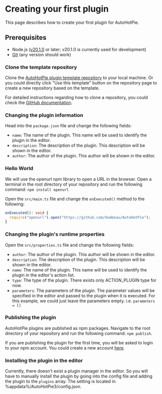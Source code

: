# Creating your first plugin
This page describes how to create your first plugin for AutoHotPie.

## Prerequisites
- Node.js ([v20.1.0](https://nodejs.org/dist/v20.1.0/) or later; v20.1.0 is currently used for development)
- [Git](https://git-scm.com/downloads) (any version should work)

### Clone the template repository
Clone the [AutoHotPie plugin template repository](
https://github.com/ryjacky/autohotpie-plugin-template) to your local machine. Or you could directly click "Use this template" button on the repository page to create a new repository based on the template.

For detailed instructions regarding how to clone a repository, you could check the [GitHub documentation](https://docs.github.com/en/github/creating-cloning-and-archiving-repositories/cloning-a-repository).

### Changing the plugin information
Head into the `package.json` file and change the following fields:
- `name`: The name of the plugin. This name will be used to identify the plugin in the editor.
- `description`: The description of the plugin. This description will be shown in the editor.
- `author`: The author of the plugin. This author will be shown in the editor.

### Hello World
We will use the openurl npm library to open a URL in the browser. Open a terminal in the root directory of your repository and run the following command:
```npm install openurl```

Open the `src/main.ts` file and change the `onExecuted()` method to the following:
```typescript
onExecuted(): void {
  require("openurl").open("https://github.com/dumbeau/AutoHotPie");
}
```

### Changing the plugin's runtime properties
Open the `src/properties.ts` file and change the following fields:
- `author`: The author of the plugin. This author will be shown in the editor.
- `description`: The description of the plugin. This description will be shown in the editor.
- `name`: The name of the plugin. This name will be used to identify the plugin in the editor's action list.
- `type`: The type of the plugin. There exists only ACTION_PLUGIN type for now.
- `parameters`: The parameters of the plugin. The parameter values will be specified in the editor and passed to the plugin when it is executed.
For this example, we could just leave the parameters empty. i.e. `parameters = []`

### Publishing the plugin
AutoHotPie plugins are published as npm packages. Navigate to the root directory of your repository and run the following command:
```npm publish```.

If you are publishing the plugin for the first time, you will be asked to login to your npm account. You could create a new account [here](https://www.npmjs.com/signup).

### Installing the plugin in the editor
Currently, there doesn't exist a plugin manager in the editor. So you will have to manually install the plugin by going into the config file and adding the plugin to the `plugins` array. The setting is located in %appdata%/AutoHotPie3/config.json.
